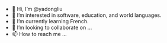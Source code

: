 - 👋 Hi, I’m @yadongliu
- 👀 I’m interested in software, education, and world languages.
- 🌱 I’m currently learning French.
- 💞️ I’m looking to collaborate on ...
- 📫 How to reach me ...

<!---
yadongliu/yadongliu is a ✨ special ✨ repository because its `README.md` (this file) appears on your GitHub profile.
You can click the Preview link to take a look at your changes.
--->
